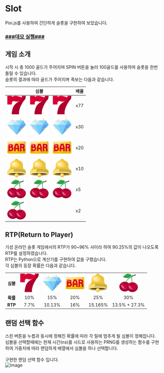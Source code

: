 # Slot

Pixi.js를 사용하여 간단하게 슬롯을 구현하여 보았습니다.

### [###데모 실행###](https://wkdgns135.github.io/Slot/)

## 게임 소개

시작 시 총 1000 골드가 주어지며 SPIN 버튼을 눌러 100골드를 사용하여 슬롯을 한번 돌릴 수 있습니다.<br>
슬롯의 결과에 따라 골드가 주어지며 족보는 다음과 같습니다.

<table>
  <thead>
    <tr>
      <th colspan="3">심볼</th>
      <th>배율</th>
    </tr>
  </thead>
  <tbody>
    <tr>
      <td>
        <img src="src/images/seven.png" alt="seven" style="width: 60px; height: auto;">
      </td>
      <td>
        <img src="src/images/seven.png" alt="seven" style="width: 60px; height: auto;">
      </td>
      <td>
        <img src="src/images/seven.png" alt="seven" style="width: 60px; height: auto;">
      </td>
      <td>x77</td>
    </tr>
        <tr>
      <td>
        <img src="src/images/diamond.png" alt="seven" style="width: 60px; height: auto;">
      </td>
      <td>
        <img src="src/images/diamond.png" alt="seven" style="width: 60px; height: auto;">
      </td>
      <td>
        <img src="src/images/diamond.png" alt="seven" style="width: 60px; height: auto;">
      </td>
      <td>x30</td>
    </tr>
            <tr>
      <td>
        <img src="src/images/bar.png" alt="seven" style="width: 60px; height: auto;">
      </td>
      <td>
        <img src="src/images/bar.png" alt="seven" style="width: 60px; height: auto;">
      </td>
      <td>
        <img src="src/images/bar.png" alt="seven" style="width: 60px; height: auto;">
      </td>
      <td>x20</td>
    </tr>
            <tr>
      <td>
        <img src="src/images/bell.png" alt="seven" style="width: 60px; height: auto;">
      </td>
      <td>
        <img src="src/images/bell.png" alt="seven" style="width: 60px; height: auto;">
      </td>
      <td>
        <img src="src/images/bell.png" alt="seven" style="width: 60px; height: auto;">
      </td>
      <td>x10</td>
    </tr>
            <tr>
      <td>
        <img src="src/images/cherries.png" alt="seven" style="width: 60px; height: auto;">
      </td>
      <td>
        <img src="src/images/cherries.png" alt="seven" style="width: 60px; height: auto;">
      </td>
      <td>
        <img src="src/images/cherries.png" alt="seven" style="width: 60px; height: auto;">
      </td>
      <td>x5</td>
    </tr>
                <tr>
      <td colspan = 3>
        <img src="src/images/cherries.png" alt="seven" style="width: 60px; height: auto;">
      </td>
      <td>x2</td>
    </tr>
  </tbody>
</table>

## RTP(Return to Player)

기성 온라인 슬롯 게임에서의 RTP가 90~96% 사이라 하여 90.25%의 값이 나오도록 RTP를 설정하였습니다.<br>
RTP는 Python으로 계산기를 구현하여 값을 구했습니다.<br>
각 심볼의 등장 확률은 다음과 같습니다.

<table>
    <tr>
        <td align="center"><b>심볼</b></th>
        <td>
            <img src="src/images/seven.png" alt="seven" style="width: 60px; height: auto;">
          </td>
          <td>
            <img src="src/images/diamond.png" alt="seven" style="width: 60px; height: auto;">
          </td>
          <td>
            <img src="src/images/bar.png" alt="seven" style="width: 60px; height: auto;">
          </td>
          <td>
            <img src="src/images/bell.png" alt="seven" style="width: 60px; height: auto;">
          </td>
          <td align="center">
            <img src="src/images/cherries.png" alt="seven" style="width: 60px; height: auto;">
          </td>
    </tr>
    <tr>
        <td align="center"><b>확률</b></th>
        <td align="center">10%</td>
        <td align="center">15%</td>
        <td align="center">20%</td>
        <td align="center">25%</td>
        <td align="center">30%</td>
    </tr>
    <tr>
        <td align="center"><b>RTP</b></th>
            <td align="center">7.7%</td>
            <td align="center">10.13%</td>
            <td align="center">16%</td>
            <td align="center">15.165%</td>
        <td align="center">13.5% + 27.3%</td>
    </tr>
</table>

## 랜덤 선택 함수
스핀 버튼을 누름과 동시에 정해진 확률에 따라 각 릴에 멈추게 될 심볼이 정해집니다.<br>
심볼을 선택할때에는 현재 시간(ns)를 시드로 사용하는 PRNG를 생성하는 함수를 구현하여 가중치에 따라 랜덤하게 배열에서 심볼을 하나 선택합니다.
<br><br> 구현한 랜덤 선택 함수 입니다.<br>
![image](https://github.com/wkdgns135/Slot/assets/82528291/6bb933ba-1580-478e-a3a7-242d343c19c4)

